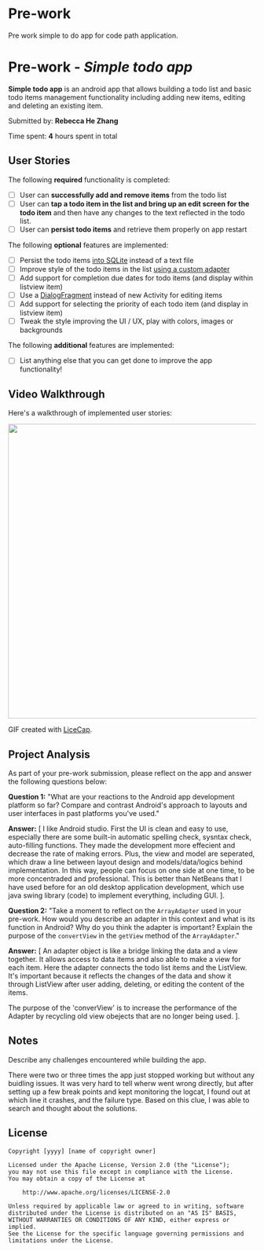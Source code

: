 # Pre-work
Pre work simple to do app for code path application. 

# Pre-work - *Simple todo app*

**Simple todo app** is an android app that allows building a todo list and basic todo items management functionality including adding new items, editing and deleting an existing item.

Submitted by: **Rebecca He Zhang**

Time spent: **4** hours spent in total

## User Stories

The following **required** functionality is completed:

* [ ] User can **successfully add and remove items** from the todo list
* [ ] User can **tap a todo item in the list and bring up an edit screen for the todo item** and then have any changes to the text reflected in the todo list.
* [ ] User can **persist todo items** and retrieve them properly on app restart

The following **optional** features are implemented:

* [ ] Persist the todo items [into SQLite](http://guides.codepath.com/android/Persisting-Data-to-the-Device#sqlite) instead of a text file
* [ ] Improve style of the todo items in the list [using a custom adapter](http://guides.codepath.com/android/Using-an-ArrayAdapter-with-ListView)
* [ ] Add support for completion due dates for todo items (and display within listview item)
* [ ] Use a [DialogFragment](http://guides.codepath.com/android/Using-DialogFragment) instead of new Activity for editing items
* [ ] Add support for selecting the priority of each todo item (and display in listview item)
* [ ] Tweak the style improving the UI / UX, play with colors, images or backgrounds

The following **additional** features are implemented:

* [ ] List anything else that you can get done to improve the app functionality!

## Video Walkthrough

Here's a walkthrough of implemented user stories:

<img src='http://i.imgur.com/QErNGrl.gif' width="600" /> 

GIF created with [LiceCap](http://www.cockos.com/licecap/).

## Project Analysis

As part of your pre-work submission, please reflect on the app and answer the following questions below:

**Question 1:** "What are your reactions to the Android app development platform so far? Compare and contrast Android's approach to layouts and user interfaces in past platforms you've used."

**Answer:** [
I like Android studio. First the UI is clean and easy to use, especially there are some built-in automatic spelling check, sysntax check, auto-filling functions. They made the development more effecient and decrease the rate of making errors. 
Plus, the view and model are seperated, which draw a line between layout design and models/data/logics behind implementation. In this way, people can focus on one side at one time, to be more concentraded and professional. This is better than NetBeans that I have used before for an old desktop application development, which use java swing library (code) to implement everything, including GUI. ].

**Question 2:** "Take a moment to reflect on the `ArrayAdapter` used in your pre-work. How would you describe an adapter in this context and what is its function in Android? Why do you think the adapter is important? Explain the purpose of the `convertView` in the `getView` method of the `ArrayAdapter`."

**Answer:** [
An adapter object is like a bridge linking the data and a view together. It allows access to data items and also able to make a view for each item. Here the adapter connects the todo list items and the ListView. It's important because it reflects the changes of the data and show it through ListView after user adding, deleting, or editing the content of the items.  

The purpose of the 'converView' is to increase the performance of the Adapter by recycling old view obejects that are no longer being used.
].

## Notes

Describe any challenges encountered while building the app.

There were two or three times the app just stopped working but without any buidling issues. 
It was very hard to tell wherw went wrong directly, but after setting up a few break points and kept monitoring the logcat, I found out at which line it crashes, and the failure type. Based on this clue, I was able to search and thought about the solutions.

## License

    Copyright [yyyy] [name of copyright owner]

    Licensed under the Apache License, Version 2.0 (the "License");
    you may not use this file except in compliance with the License.
    You may obtain a copy of the License at

        http://www.apache.org/licenses/LICENSE-2.0

    Unless required by applicable law or agreed to in writing, software
    distributed under the License is distributed on an "AS IS" BASIS,
    WITHOUT WARRANTIES OR CONDITIONS OF ANY KIND, either express or implied.
    See the License for the specific language governing permissions and
    limitations under the License.
